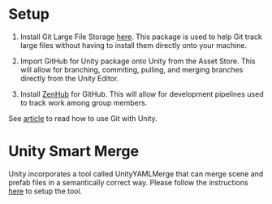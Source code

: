 # Setup

1. Install Git Large File Storage [here](https://git-lfs.github.com/ "Git LFS"). This package is used to help Git track large files without having to install them directly onto your machine.

2. Import GitHub for Unity package onto Unity from the Asset Store. This will allow for branching, commiting, pulling, and merging branches directly from the Unity Editor.

3. Install [ZenHub](https://www.zenhub.com/extension "Zenhub Webpage") for GitHub. This will allow for development pipelines used to track work among group members.

See [article](https://thoughtbot.com/blog/how-to-git-with-unity "How to Git with Unity") to read how to use Git with Unity.

# Unity Smart Merge

Unity incorporates a tool called UnityYAMLMerge that can merge scene and prefab files in a semantically correct way. Please follow the instructions [here](https://github.com/anacat/unity-mergetool) to setup the tool.
